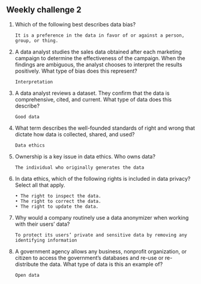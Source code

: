 ## Weekly challenge 2
1. Which of the following best describes data bias?
   ```
   It is a preference in the data in favor of or against a person, group, or thing. 
   ```
2. A data analyst studies the sales data obtained after each marketing campaign to determine the effectiveness of the campaign. When the findings are ambiguous, the analyst chooses to interpret the results positively. What type of bias does this represent?
   ```
   Interpretation
   ```
3. A data analyst reviews a dataset. They confirm that the data is comprehensive, cited, and current. What type of data does this describe?
   ```
   Good data
   ```
4. What term describes the well-founded standards of right and wrong that dictate how data is collected, shared, and used?
   ```
   Data ethics
   ``` 
5. Ownership is a key issue in data ethics. Who owns data?
   ```
   The individual who originally generates the data
   ```
6. In data ethics, which of the following rights is included in data privacy? Select all that apply.
   ```
   • The right to inspect the data.
   • The right to correct the data.
   • The right to update the data.
   ```
7. Why would a company routinely use a data anonymizer when working with their users’ data?
   ```
   To protect its users’ private and sensitive data by removing any identifying information
   ```
8. A government agency allows any business, nonprofit organization, or citizen to access the government’s databases and re-use or re-distribute the data. What type of data is this an example of?
   ```
   Open data
   ```
